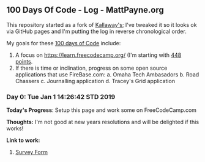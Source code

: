 ## 100 Days Of Code - Log - MattPayne.org

This repository started as a fork of [Kallaway's](https://github.com/Kallaway/100-days-of-code); I've tweaked it so it looks ok via GitHub
pages and I'm putting the log in reverse chronological order.

My goals for these [100 days of Code](https://www.100daysofcode.com/) include:

1. A focus on https://learn.freecodecamp.org/ (I'm starting with [448 points](https://www.freecodecamp.org/payne).
2. If there is time or inclination, progress on some open source applications that use FireBase.com:
   a. Omaha Tech Ambasadors 
   b. Road Chassers
   c. Journalling application
   d. Tracey's Grid application

### Day 0: Tue Jan  1 14:26:42 STD 2019

**Today's Progress**: Setup this page and work some on FreeCodeCamp.com

**Thoughts:** I'm not good at new years resolutions and will be delighted if this works!

**Link to work:** 
1. [Survey Form](http://mattpayne.org/100-days-of-code/FCC/SurveyForm/)


